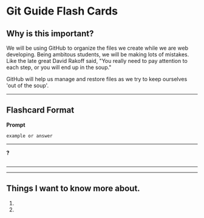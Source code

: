 # Git Guide Flash Cards

## Why is this important?
We will be using GitHub to organize the files we create while we are web developing. Being ambitous students, we will be making lots of mistakes. Like the late great David Rakoff said, "You really need to pay attention to each step, or you will end up in the soup."

GitHub will help us manage and restore files as we try to keep ourselves 'out of the soup'.
___
## Flashcard Format
**Prompt**
```
example or answer
```
---



**?**
```

```

___
___
## Things I want to know more about.
1. 
1. 
